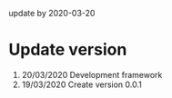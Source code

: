 
update by 2020-03-20

# Update version
1.   20/03/2020 Development framework
2.   19/03/2020 Create version 0.0.1

